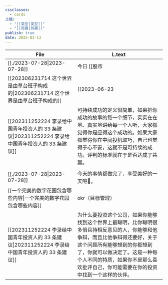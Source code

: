 ```yaml
---
cssclasses:
  - cards
上级:
  - "[[类型|类型]]"
  - "[[剪藏|剪藏]]"
publish: true
date: 2025-03-13
---
```

  
| File                                                                       | L.text                                                                                                                                                                                                                                              |  
| -------------------------------------------------------------------------- | --------------------------------------------------------------------------------------------------------------------------------------------------------------------------------------------------------------------------------------------------- |  
| [[./2023-07-28\|2023-07-28]]                                           | 今日 [[股市|股市]] 大涨。                                                                                                                                                                                                                                       |  
| [[202306231714 这个世界是由草台班子构成的\|202306231714 这个世界是由草台班子构成的]]           | [[2023-06-23|2023-06-23]] 如果草台班子，以及对付着能用的产品和服务，它们就是这个世界的真相，那么看待人和事的重点需要做一点点修正。不要再去期待所谓的专业人做专业事，而应该去确定重复和冗余。 [[摘抄|摘抄]]                                                                                                                                             |  
| [[202311252224 李录给中国青年投资人的 33 条建议\|202311252224 李录给中国青年投资人的 33 条建议]] | 可持续成功的定义很简单，如果把你成功的故事的每一个细节，实实在在地、真实地讲给每一个人听，大家都觉得你是应得这个成功的。如果大家都觉得你在中间投机取巧，自己也觉得于心不安，这就不是可持续的成功。评判的标准就在于是否达成了共赢。  
<!--SR:!2000-01-01,1,250!2000-01-01,1,250!2000-01-01,1,250!2000-01-01,1,250!2000-01-01,1,250!2000-01-01,1,250!2024-04-21,4,270--> |  
| [[./2023-07-28\|2023-07-28]]                                           | 今天的事情都做完了，享受美好的一天吧🤪。                                                                                                                                                                                                                               |  
| [[一个完美的数字花园包含哪些内容\|一个完美的数字花园包含哪些内容]]                                 | okr（目标管理）                                                                                                                                                                                                                                           |  
| [[202311252224 李录给中国青年投资人的 33 条建议\|202311252224 李录给中国青年投资人的 33 条建议]] | 为什么要投资这个公司，如果你能够找到这个世界上最聪明，比你聪明很多倍且持相反意见的人，你能够和他争辩，而且比他争辩得还要好，关于这个问题所有能够想到的你都想到了，你就可以做决定了。这是一种每个人不同的特质，如果你不是那么喜欢批评自己，你可能需要在你的投资中找到一个这样的伙伴。                                                                                                          |  
  
